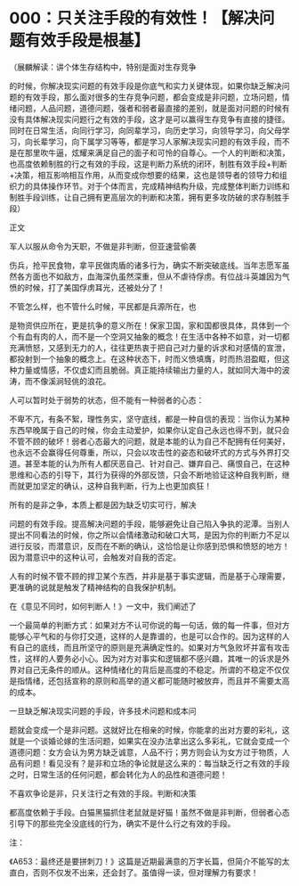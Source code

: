 # 000：只关注手段的有效性！【解决问题有效手段是根基】

（展麟解读：讲个体生存结构中，特别是面对生存竞争

的时候，你解决现实问题的有效手段是你底气和实力关键体现，如果你缺乏解决问题的有效手段，那么面对很多的生存竞争问题，都会变成是非问题，立场问题，情绪问题，人品问题，道德问题，强者和弱者最直接的差别，就是面对问题的时候有没有具体解决现实问题行之有效的手段，这才是可以赢得生存竞争有直接的捷径。同时在日常生活，向同行学习，向同辈学习，向历史学习，向领导学习，向父母学习，向长辈学习，向下属学习等等，都是学习人家解决现实问题的有效手段，而不是在那里吹牛逼，炫耀来满足自己的面子和可怜的自尊心。一个人的判断和决策，也高度依赖制胜的行之有效的手段，这是判断力系统的闭环，制胜有效手段+判断+决策，相互影响相互作用，从而变成你想要的结果，这也是领导者的领导力和组织力的具体操作环节。对于个体而言，完成精神结构升级，完成整体判断力训练和制胜手段训练，让自己拥有更高层次的判断和决策，拥有更多攻防破的求存制胜手段）

正文

军人以服从命令为天职，不做是非判断，但亚速营偷袭

伤兵，抢平民食物，拿平民做肉盾的诸多行为，确实不断突破底线。当年志愿军虽然各方面也不如敌方，血海深仇虽然深重，但从不虐待俘虏。有位战斗英雄因为气愤的时候，打了美国俘虏耳光，还被处分了！

不管怎么样，也不管什么时候，平民都是兵源所在，也

是物资供应所在，更是抗争的意义所在！保家卫国，家和国都很具体，具体到一个个有血有肉的人，而不是一个空洞又抽象的概念！在生活中各种不如意，对一切都充满愤怒，又感到无力的人，往往更热衷于把自己对力量的诉求和对感情的宣泄，都投射到一个抽象的概念上。在这种状态下，时而义愤填膺，时而热泪盈眶，但这种力量或情感，不仅虚幻而且脆弱。真正能持续输出力量的人，就如同大海中的波涛，而不像溪涧轻佻的浪花。

人可以暂时处于弱势的状态，但不能有一种弱者的心态：

不卑不亢，有条不絮，理性务实，坚守底线，都是一种自信的表现：当你认为某种东西早晚属于自己的时候，你会主动爱护，如果你认定自己永远也得不到，就只会不管不顾的破坏！弱者心态最大的问题，就是本能的认为自己不配拥有任何美好，也永远不会赢得任何尊重，所以，只会以攻击性的姿态和破坏式的方式与外界打交道。甚至本能的认为所有人都厌恶自己、针对自己、嫌弃自己、痛恨自己，在这种思维和心态的引导下，其行为获得的外部反馈，只会不断地验证这种自我判断，继而就更加坚定的确认，这种自我判断，行为上也更加疯狂！

所有的是非之争，本质上都是因为缺乏切实可行，解决

问题的有效手段。提高解决问题的手段，能够避免让自己陷入争执的泥潭。当别人提出不同看法的时候，你之所以会情绪激动和破口大骂，是因为你的判断力不足以进行反驳，而潜意识，反而在不断的确认，这恰恰是让你感到恐惧和愤怒的地方！因为潜意识中的这种认可，会触发对自我的否定。

人有的时候不管不顾的捍卫某个东西，并非是基于事实逻辑，而是基于心理需要，更准确的说就是触发了精神结构的自我保护机制。

在《意见不同时，如何判断人！》一文中，我们阐述了

一个最简单的判断方式：如果对方不认可你说的每一句话，做的每一件事，但对方能够心平气和的与你打交道，这样的人是靠谱的，也是可以合作的。因为这样的人有自己的底线，而且所坚守的原则是充满确定性的。如果对方气急败坏并富有攻击性，这样的人要务必小心。因为对方对事实和逻辑都不感兴趣，其唯一的诉求是外界对自己无条件的顺从。这种情绪化的背后是高度的不稳定。所谓的不稳定不仅仅是指情绪，还包括宣称的原则和高举的道义都可能随时被放弃，而且并不需要太高的成本。

一旦缺乏解决现实问题的手段，许多技术问题和成本问

题就会变成一个是非问题。这就好比在相亲的时候，你能拿的出对方要的彩礼，这就是一个谈婚论嫁的生活问题，如果实在没办法拿出这么多彩礼，它就会变成一个道德问题：女方会认为男方缺乏诚意，人品不行；男方则会认为女方过于物质，人品有问题！看见没有？是非和立场的争论就是这么来的：每当缺乏行之有效的手段之时，日常生活的任何问题，都会转化为人的品性和道德问题！

不喜欢争论是非，只关注行之有效的手段。判断和决策

都高度依赖于手段。白猫黑猫抓住老鼠就是好猫！虽然不做是非判断，但弱者心态引导下的那些完全没底线的行为，确实不是什么行之有效的手段。

注：

《A653：最终还是要拼刺刀！》这篇是近期最满意的万字长篇，但简介不能写的太直白，否则不仅发不出来，还会封了。虽值得一读，但对理解力有要求！